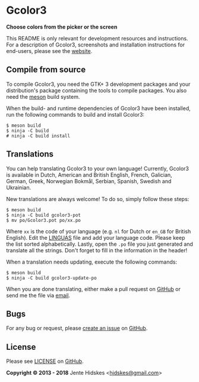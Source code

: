 Gcolor3
=======

**Choose colors from the picker or the screen**

This README is only relevant for development resources and instructions. For a
description of Gcolor3, screenshots and installation instructions for end-users,
please see the [website](https://hjdskes.github.io/projects/gcolor3/).

Compile from source
------------

To compile Gcolor3, you need the GTK+ 3 development packages and your
distribution's package containing the tools to compile packages.
You also need the [meson](http://mesonbuild.com) build system.

When the build- and runtime dependencies of Gcolor3 have been installed, run the
following commands to build and install Gcolor3:

	$ meson build
	$ ninja -C build
	# ninja -C build install

Translations
------------

You can help translating Gcolor3 to your own language! Currently, Gcolor3 is
available in Dutch, American and British English, French, Galician, German,
Greek, Norwegian Bokmål, Serbian, Spanish, Swedish and Ukrainian.

New translations are always welcome! To do so, simply follow these steps:

	$ meson build
	$ ninja -C build gcolor3-pot
	$ mv po/Gcolor3.pot po/xx.po

Where `xx` is the code of your language (e.g. `nl` for Dutch or `en_GB` for
British English). Edit the
[LINGUAS](https://github.com/Hjdskes/gcolor3/blob/master/po/LINGUAS) file and add
your language code. Please keep the list sorted alphabetically. Lastly, open
the `.po` file you just generated and translate all the strings. Don't forget to
fill in the information in the header!

When a translation needs updating, execute the following commands:

	$ meson build
	$ ninja -C build gcolor3-update-po

When you are done translating, either make a pull request on [GitHub][github] or send me
the file via [email](mailto:hjdskes@gmail.com).

Bugs
----

For any bug or request, please [create an
issue](https://github.com/Hjdskes/gcolor3/issues/new) on [GitHub][github].

License
-------

Please see [LICENSE](https://github.com/Hjdskes/gcolor3/blob/master/LICENSE) on [GitHub][github].

**Copyright © 2013 - 2018** Jente Hidskes &lt;hjdskes@gmail.com&gt;

  [github]: https://github.com/Hjdskes/gcolor3

